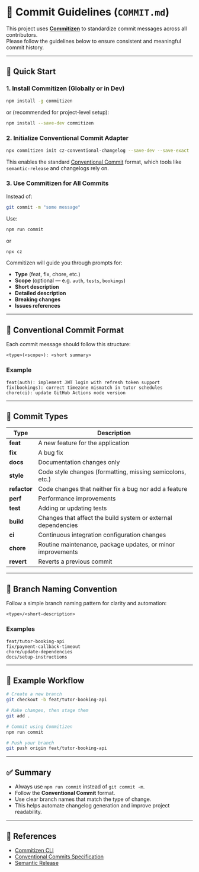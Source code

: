 # 🧾 Commit Guidelines (`COMMIT.md`)

This project uses **[Commitizen](https://github.com/commitizen/cz-cli)** to standardize commit messages across all contributors.  
Please follow the guidelines below to ensure consistent and meaningful commit history.

---

## 🚀 Quick Start

### 1. Install Commitizen (Globally or in Dev)

```bash
npm install -g commitizen
```

or (recommended for project-level setup):

```bash
npm install --save-dev commitizen
```

### 2. Initialize Conventional Commit Adapter

```bash
npx commitizen init cz-conventional-changelog --save-dev --save-exact
```

This enables the standard [Conventional Commit](https://www.conventionalcommits.org/) format, which tools like `semantic-release` and changelogs rely on.

### 3. Use Commitizen for All Commits

Instead of:

```bash
git commit -m "some message"
```

Use:

```bash
npm run commit
```

or

```bash
npx cz
```

Commitizen will guide you through prompts for:

- **Type** (feat, fix, chore, etc.)
- **Scope** (optional — e.g. `auth`, `tests`, `bookings`)
- **Short description**
- **Detailed description**
- **Breaking changes**
- **Issues references**

---

## 🧩 Conventional Commit Format

Each commit message should follow this structure:

```
<type>(<scope>): <short summary>
```

### Example

```
feat(auth): implement JWT login with refresh token support
fix(bookings): correct timezone mismatch in tutor schedules
chore(ci): update GitHub Actions node version
```

---

## 🧠 Commit Types

| Type         | Description                                                   |
| ------------ | ------------------------------------------------------------- |
| **feat**     | A new feature for the application                             |
| **fix**      | A bug fix                                                     |
| **docs**     | Documentation changes only                                    |
| **style**    | Code style changes (formatting, missing semicolons, etc.)     |
| **refactor** | Code changes that neither fix a bug nor add a feature         |
| **perf**     | Performance improvements                                      |
| **test**     | Adding or updating tests                                      |
| **build**    | Changes that affect the build system or external dependencies |
| **ci**       | Continuous integration configuration changes                  |
| **chore**    | Routine maintenance, package updates, or minor improvements   |
| **revert**   | Reverts a previous commit                                     |

---

## 🧭 Branch Naming Convention

Follow a simple branch naming pattern for clarity and automation:

```
<type>/<short-description>
```

### Examples

```
feat/tutor-booking-api
fix/payment-callback-timeout
chore/update-dependencies
docs/setup-instructions
```

---

## 🧩 Example Workflow

```bash
# Create a new branch
git checkout -b feat/tutor-booking-api

# Make changes, then stage them
git add .

# Commit using Commitizen
npm run commit

# Push your branch
git push origin feat/tutor-booking-api
```

---

## ✅ Summary

- Always use `npm run commit` instead of `git commit -m`.
- Follow the **Conventional Commit** format.
- Use clear branch names that match the type of change.
- This helps automate changelog generation and improve project readability.

---

## 🔗 References

- [Commitizen CLI](https://github.com/commitizen/cz-cli)
- [Conventional Commits Specification](https://www.conventionalcommits.org/)
- [Semantic Release](https://semantic-release.gitbook.io/)
